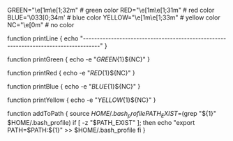 GREEN="\e[1m\e[1;32m" # green color
RED="\e[1m\e[1;31m" # red color
BLUE='\033[0;34m'   # blue color
YELLOW="\e[1m\e[1;33m"  # yellow color
NC="\e[0m"          # no color

function printLine {
  echo "------------------------------------------------------------------------------------"
}

function printGreen {
  echo -e "${GREEN}${1}${NC}"
}

function printRed {
  echo -e "${RED}${1}${NC}"
}

function printBlue {
  echo -e "${BLUE}${1}${NC}"
}

function printYellow {
  echo -e "${YELLOW}${1}${NC}"
}

function addToPath {
  source $HOME/.bash_profile
  PATH_EXIST=$(grep "${1}" $HOME/.bash_profile)
  if [ -z "$PATH_EXIST" ]; then
    echo "export PATH=\$PATH:${1}" >> $HOME/.bash_profile
  fi
}
